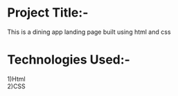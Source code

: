 <h1>Project Title:-</h1>
This is a dining app landing page built using html and css</br>
<h1>Technologies Used:-</h1>
1)Html</br>
2)CSS</br>
